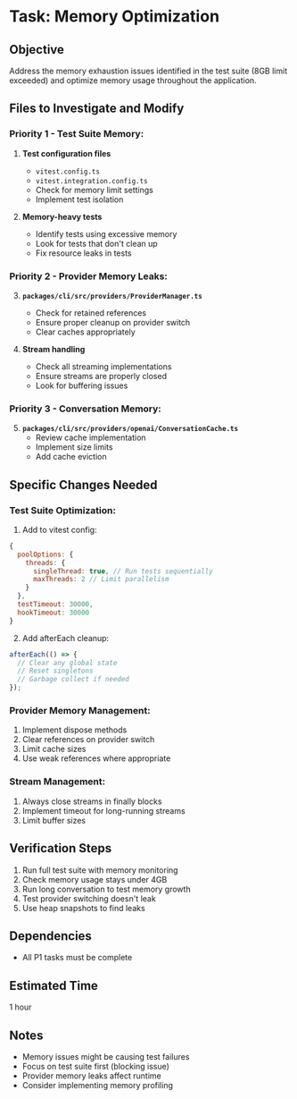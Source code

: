 # Task: Memory Optimization

## Objective

Address the memory exhaustion issues identified in the test suite (8GB limit exceeded) and optimize memory usage throughout the application.

## Files to Investigate and Modify

### Priority 1 - Test Suite Memory:

1. **Test configuration files**
   - `vitest.config.ts`
   - `vitest.integration.config.ts`
   - Check for memory limit settings
   - Implement test isolation

2. **Memory-heavy tests**
   - Identify tests using excessive memory
   - Look for tests that don't clean up
   - Fix resource leaks in tests

### Priority 2 - Provider Memory Leaks:

3. **`packages/cli/src/providers/ProviderManager.ts`**
   - Check for retained references
   - Ensure proper cleanup on provider switch
   - Clear caches appropriately

4. **Stream handling**
   - Check all streaming implementations
   - Ensure streams are properly closed
   - Look for buffering issues

### Priority 3 - Conversation Memory:

5. **`packages/cli/src/providers/openai/ConversationCache.ts`**
   - Review cache implementation
   - Implement size limits
   - Add cache eviction

## Specific Changes Needed

### Test Suite Optimization:

1. Add to vitest config:

```javascript
{
  poolOptions: {
    threads: {
      singleThread: true, // Run tests sequentially
      maxThreads: 2 // Limit parallelism
    }
  },
  testTimeout: 30000,
  hookTimeout: 30000
}
```

2. Add afterEach cleanup:

```typescript
afterEach(() => {
  // Clear any global state
  // Reset singletons
  // Garbage collect if needed
});
```

### Provider Memory Management:

1. Implement dispose methods
2. Clear references on provider switch
3. Limit cache sizes
4. Use weak references where appropriate

### Stream Management:

1. Always close streams in finally blocks
2. Implement timeout for long-running streams
3. Limit buffer sizes

## Verification Steps

1. Run full test suite with memory monitoring
2. Check memory usage stays under 4GB
3. Run long conversation to test memory growth
4. Test provider switching doesn't leak
5. Use heap snapshots to find leaks

## Dependencies

- All P1 tasks must be complete

## Estimated Time

1 hour

## Notes

- Memory issues might be causing test failures
- Focus on test suite first (blocking issue)
- Provider memory leaks affect runtime
- Consider implementing memory profiling
